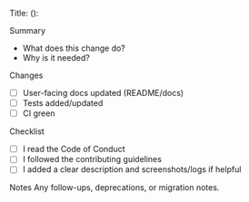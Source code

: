 Title: <type>(<scope>): <short summary>

Summary
- What does this change do?
- Why is it needed?

Changes
- [ ] User-facing docs updated (README/docs)
- [ ] Tests added/updated
- [ ] CI green

Checklist
- [ ] I read the Code of Conduct
- [ ] I followed the contributing guidelines
- [ ] I added a clear description and screenshots/logs if helpful

Notes
Any follow-ups, deprecations, or migration notes.

